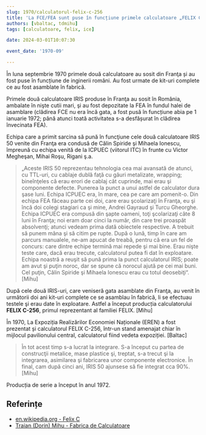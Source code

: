 ```yaml
---
slug: 1970/calculatorul-felix-c-256
title: 'La FCE/FEA sunt puse în funcțiune primele calculatoare „FELIX C-256”'
authors: [vbaltac, tdmihu]
tags: [calculatoare, felix, ice]

date: 2024-03-01T10:07:30

event_date: '1970-09'

---
```


În luna septembrie 1970 primele două calculatoare au sosit din Franţa și au fost puse în funcțiune de inginerii români. Au fost urmate de kit-uri complete ce au fost asamblate în fabrică.

<!-- truncate -->

Primele două calculatoare IRIS produse în Franţa au sosit în România, ambalate în nişte cutii mari, şi au fost depozitate la FEA în fundul halei de asamblare
(clădirea FCE nu era încă gata, a fost pusă în funcțiune abia pe 1 ianuarie 1972; până atunci toată activitatea s-a desfășurat în clădirea învecinata FEA).

Echipa care a primit sarcina să pună în funcţiune cele două calculatoare IRIS 50 venite din Franţa era condusă de Călin Spiride şi Mihaela Ionescu, împreună cu echipa venită de la ICPUEC (viitorul ITC) în frunte cu Victor Megheşan, Mihai Roşu, Rigani ş.a.

> „Aceste IRIS 50 reprezentau tehnologia cea mai avansată de atunci, cu TTL-uri, cu cablaje dublă faţă cu găuri metalizate, wrapping; bineînţeles că erau erori de cablaj cât cuprinde, mai erau şi componente defecte. Punerea la punct a unui astfel de calculator dura şase luni. Echipa ICPUEC era, în mare, cea pe care am pomenit-o. Din echipa FEA făceau parte cei doi, care erau şcolarizaţi în Franţa, eu şi încă doi colegi stagiari ca şi mine, Andrei Gayraud şi Turcu Gheorghe. Echipa ICPUEC era compusă din şapte oameni, toţi şcolarizaţi câte 8 luni în Franţa; noi eram doar cinci la număr, din care trei proaspăt absolvenţi; atunci vedeam prima dată obiectele respective. A trebuit să punem mâna şi să citim pe rupte. După o lună, timp în care am parcurs manualele, ne-am apucat de treabă, pentru că era un fel de concurs: care dintre echipe termină mai repede şi mai bine. Erau nişte teste care, dacă erau trecute, calculatorul putea fi dat în exploatare. Echipa noastră a reuşit să pună prima la punct calculatorul IRIS; poate am avut şi puţin noroc, dar se spune că norocul ajută pe cei mai buni. Cel puţin, Călin Spiride şi Mihaela Ionescu erau cu totul deosebiţi“. [Mihu]

După cele două IRIS-uri, care veniseră gata asamblate din Franţa, au venit în următorii doi ani kit-uri complete ce se asamblau în fabrică, li se efectuau testele şi erau date în exploatare. Astfel a început
producția calculatorului **FELIX C-256**, primul reprezentant al familiei FELIX. [Mihu]

În 1970, La Expoziția Realizărilor Economiei Naționale (EREN) a fost prezentat
și calculatorul FELIX C-256, într-un stand amenajat chiar în mijlocul
pavilionului central, calculatorul fiind vedeta expoziției. [Baltac]

> În tot acest timp s-a lucrat la integrare. S-a început cu partea de construcţii metalice, mase plastice şi, treptat, s-a trecut şi la integrarea, asimilarea şi fabricarea unor componente electronice. În final, cam după cinci ani, IRIS 50 ajunsese să fie integrat cca 90%. [Mihu]

Producția de serie a început în anul 1972.

## Referințe

- [en.wikipedia.org - Felix C](https://ro.wikipedia.org/wiki/Felix_C)
- [Traian (Dorin) Mihu - Fabrica de Calculatoare](/amintiri/2008/tdmihu-aminitiri-fabrica-de-calculatoare)

